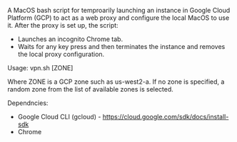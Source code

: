 A MacOS bash script for temproarily launching an instance in Google Cloud Platform (GCP) to act as a web proxy and configure the local MacOS to use it.
After the proxy is set up, the script:
- Launches an incognito Chrome tab.
- Waits for any key press and then terminates the instance and removes the local proxy configuration.

Usage:
vpn.sh [ZONE]

Where ZONE is a GCP zone such as us-west2-a. If no zone is specified, a random zone from the list of available zones is selected.

Dependncies:
- Google Cloud CLI (gcloud) - https://cloud.google.com/sdk/docs/install-sdk
- Chrome
